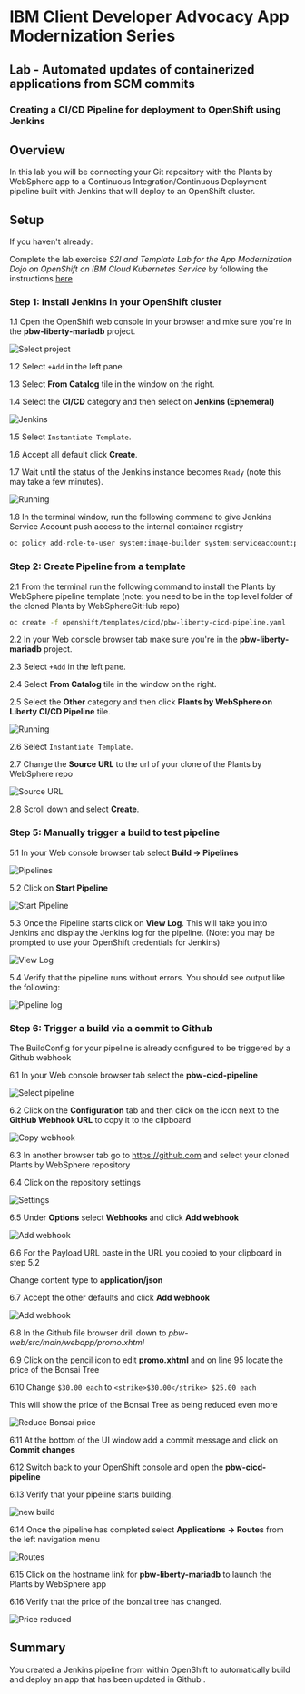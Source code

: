 # IBM Client Developer Advocacy App Modernization Series

## Lab - Automated updates of containerized applications from SCM commits

### Creating a CI/CD Pipeline for deployment to OpenShift  using Jenkins

## Overview

In this lab you will  be connecting your Git repository with the Plants by WebSphere app to a Continuous Integration/Continuous Deployment pipeline built with Jenkins that will deploy to an OpenShift cluster.

## Setup

If you haven't already:

Complete the lab exercise *S2I and Template  Lab for the App Modernization Dojo on OpenShift on IBM Cloud Kubernetes Service* by following the instructions [here](https://github.com/IBMAppModernization/app-modernization-openshift-templates-lab-iks)

### Step 1: Install Jenkins in your OpenShift cluster

1.1 Open the OpenShift web console in your browser and mke sure you're in the **pbw-liberty-mariadb** project.

   ![Select project](images/ss8-1.png)

1.2 Select `+Add` in the left pane.

1.3 Select **From Catalog** tile in the window on the right.

1.4 Select the **CI/CD** category and then select on **Jenkins (Ephemeral)**

   ![Jenkins](images/ss1-1.png)

1.5 Select `Instantiate Template`.

1.6 Accept all default click **Create**.

1.7 Wait until the status of the Jenkins instance becomes `Ready` (note this may take a few minutes).

   ![Running](images/ss2-1.png)

1.8 In the terminal window, run the following command to give Jenkins Service Account push access to the internal container registry

   ```bash
   oc policy add-role-to-user system:image-builder system:serviceaccount:pbw-liberty-mariadb:jenkins
   ```
### Step 2: Create Pipeline from a template

2.1  From the terminal run the following command to install the Plants by WebSphere pipeline template (note: you need to be in the top level folder of the cloned  Plants by WebSphereGitHub repo)

   ```bash
   oc create -f openshift/templates/cicd/pbw-liberty-cicd-pipeline.yaml
   ```
2.2 In your Web console browser tab make sure you're in the **pbw-liberty-mariadb** project.

2.3 Select `+Add` in the left pane.

2.4 Select **From Catalog** tile in the window on the right.

2.5 Select the **Other** category and then click **Plants by WebSphere on Liberty CI/CD Pipeline** tile.

   ![Running](images/ss2-2.png)

2.6 Select `Instantiate Template`.

2.7 Change the **Source URL** to the url of your clone of the Plants by WebSphere repo

   ![Source URL](images/ss3-1.png)

2.8 Scroll down and select **Create**.


### Step 5: Manually trigger a build to test pipeline

5.1 In your Web console browser tab select **Build -> Pipelines**

  ![Pipelines](images/ss4.png)

5.2 Click on **Start Pipeline**

  ![Start Pipeline](images/ss5.png)

5.3 Once the Pipeline starts click on **View Log**. This will take you into Jenkins and display the Jenkins log for the pipeline. (Note: you may be prompted to use your OpenShift credentials for Jenkins)

   ![View Log](images/ss6.png)

5.4 Verify that the pipeline runs without errors. You should see output like the following:

   ![Pipeline log](images/ss7.png)

### Step 6: Trigger a build via a commit to Github

The BuildConfig for your pipeline is  already configured to be triggered by a Github webhook

6.1 In your Web console browser tab select the **pbw-cicd-pipeline**

  ![Select pipeline](images/ss9.png)

6.2 Click on the **Configuration** tab and then click on the icon next to the **GitHub Webhook URL** to copy it to the clipboard

  ![Copy webhook](images/ss10.png)

6.3 In another browser tab go to https://github.com and select your cloned Plants by WebSphere repository

6.4  Click on the repository settings

   ![Settings](images/ss11.png)

6.5 Under **Options** select **Webhooks** and click **Add webhook**

   ![Add webhook](images/ss12.png)

6.6  For the Payload URL paste in the URL you copied to your clipboard in step 5.2

Change content type to **application/json**

6.7  Accept the other defaults and click **Add webhook**

   ![Add webhook](images/ss13.png)

6.8  In the Github file browser drill down to *pbw-web/src/main/webapp/promo.xhtml*

6.9  Click on the pencil icon to edit **promo.xhtml**  and on line 95 locate the price of the Bonsai Tree

6.10  Change  `$30.00 each` to `<strike>$30.00</strike> $25.00 each`

   This will show the price of the Bonsai Tree as being reduced even more

   ![Reduce Bonsai price](images/ss14.png)

6.11 At the bottom of the UI window add a commit message and click on **Commit changes**

6.12 Switch back to your OpenShift console and open the **pbw-cicd-pipeline**

6.13 Verify that your pipeline  starts building.

   ![new build](images/ss15.png)

6.14 Once the pipeline has completed select **Applications -> Routes** from  the left navigation menu

   ![Routes](images/ss16.png)

6.15 Click on the hostname link for **pbw-liberty-mariadb** to launch the Plants by WebSphere app

6.16 Verify that the price of the bonzai tree has changed.

  ![Price reduced](images/ss17.png)

## Summary

You created a Jenkins pipeline from within OpenShift to automatically build and deploy an app that has been updated in Github .
